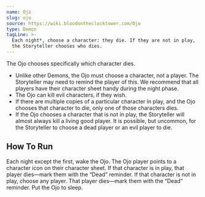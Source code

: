 ```yaml
---
name: Ojo
slug: ojo
source: https://wiki.bloodontheclocktower.com/Ojo
type: Demon
tagLine: >-
  Each night*, choose a character: they die. If they are not in play,
  the Storyteller chooses who dies.
---
```


The Ojo chooses specifically which character dies.

- Unlike other Demons, the Ojo must choose a character, not a player.
  The Storyteller may need to remind the player of this. We recommend
  that all players have their character sheet handy during the night
  phase.
- The Ojo can kill evil characters, if they wish.
- If there are multiple copies of a particular character in play, and
  the Ojo chooses that character to die, only one of those characters
  dies.
- If the Ojo chooses a character that is not in play, the Storyteller
  will almost always kill a living good player. It is possible, but
  uncommon, for the Storyteller to choose a dead player or an evil
  player to die.

## How To Run

Each night except the first, wake the Ojo. The Ojo player points to a
character icon on their character sheet. If that character is in play,
that player dies—mark them with the “Dead” reminder. If that character
is not in play, choose any player. That player dies—mark them with the
“Dead” reminder. Put the Ojo to sleep.
